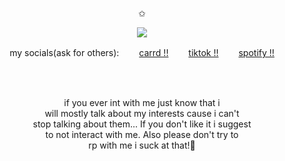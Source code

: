 <p align="center">
✩
<p align="center">
<img src=https://github.com/user-attachments/assets/2ac3305b-1ffd-4b64-88ad-50152343e31f
</p>
<p align="center"
  
my socials(ask for others):  　　[carrd !!](https://willyzqo.carrd.co)  　　[tiktok !!](https://www.tiktok.com/@willysqo?is_from_webapp=1&sender_device=pc)  　　[spotify !!](https://open.spotify.com/user/315fswrk2soexgta2pfrslceg6xy?si=16a581f1592b448d)

</p>
<br>
<br>
<p align="center">
if you ever int with me just know that i 
  <br>
  will mostly talk about my interests cause i can't
  <br>
 stop talking about them... If you don't like it i suggest 
  <br>
  to not interact with me. Also please don't try to 
  <br>
  rp with me i suck at that!🎐
</p>
